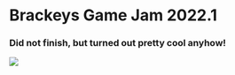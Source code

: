 # Brackeys Game Jam 2022.1
### Did not finish, but turned out pretty cool anyhow!

![](RepoImages/spaceman.gif)
